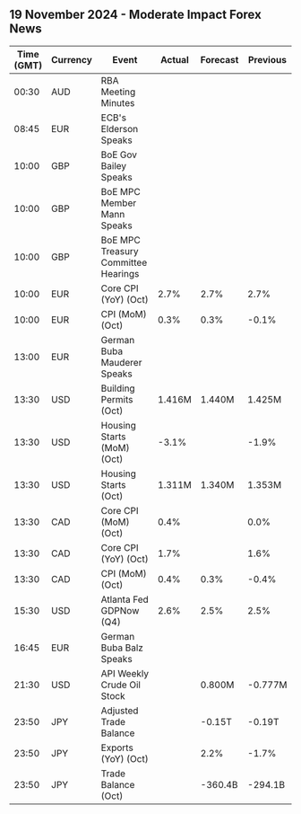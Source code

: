 ## 19 November 2024 - Moderate Impact Forex News

| Time (GMT) | Currency | Event | Actual | Forecast | Previous |
|------|----------|-------|--------|----------|----------|
| 00:30 | AUD | RBA Meeting Minutes |  |  |  |
| 08:45 | EUR | ECB's Elderson Speaks |  |  |  |
| 10:00 | GBP | BoE Gov Bailey Speaks |  |  |  |
| 10:00 | GBP | BoE MPC Member Mann Speaks |  |  |  |
| 10:00 | GBP | BoE MPC Treasury Committee Hearings |  |  |  |
| 10:00 | EUR | Core CPI (YoY) (Oct) | 2.7% | 2.7% | 2.7% |
| 10:00 | EUR | CPI (MoM) (Oct) | 0.3% | 0.3% | -0.1% |
| 13:00 | EUR | German Buba Mauderer Speaks |  |  |  |
| 13:30 | USD | Building Permits (Oct) | 1.416M | 1.440M | 1.425M |
| 13:30 | USD | Housing Starts (MoM) (Oct) | -3.1% |  | -1.9% |
| 13:30 | USD | Housing Starts (Oct) | 1.311M | 1.340M | 1.353M |
| 13:30 | CAD | Core CPI (MoM) (Oct) | 0.4% |  | 0.0% |
| 13:30 | CAD | Core CPI (YoY) (Oct) | 1.7% |  | 1.6% |
| 13:30 | CAD | CPI (MoM) (Oct) | 0.4% | 0.3% | -0.4% |
| 15:30 | USD | Atlanta Fed GDPNow (Q4) | 2.6% | 2.5% | 2.5% |
| 16:45 | EUR | German Buba Balz Speaks |  |  |  |
| 21:30 | USD | API Weekly Crude Oil Stock |  | 0.800M | -0.777M |
| 23:50 | JPY | Adjusted Trade Balance |  | -0.15T | -0.19T |
| 23:50 | JPY | Exports (YoY) (Oct) |  | 2.2% | -1.7% |
| 23:50 | JPY | Trade Balance (Oct) |  | -360.4B | -294.1B |
